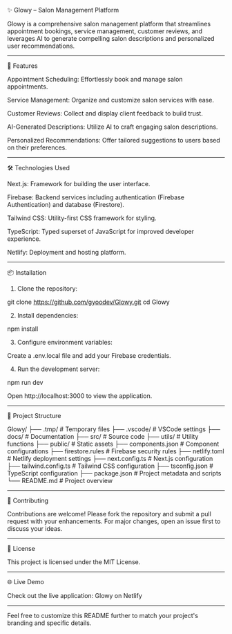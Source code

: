 ✨ Glowy – Salon Management Platform

Glowy is a comprehensive salon management platform that streamlines appointment bookings, service management, customer reviews, and leverages AI to generate compelling salon descriptions and personalized user recommendations. 


---

🚀 Features

Appointment Scheduling: Effortlessly book and manage salon appointments.

Service Management: Organize and customize salon services with ease.

Customer Reviews: Collect and display client feedback to build trust.

AI-Generated Descriptions: Utilize AI to craft engaging salon descriptions.

Personalized Recommendations: Offer tailored suggestions to users based on their preferences. 



---

🛠️ Technologies Used

Next.js: Framework for building the user interface.

Firebase: Backend services including authentication (Firebase Authentication) and database (Firestore).

Tailwind CSS: Utility-first CSS framework for styling.

TypeScript: Typed superset of JavaScript for improved developer experience.

Netlify: Deployment and hosting platform. 



---

📦 Installation

1. Clone the repository:

git clone https://github.com/gyoodev/Glowy.git
cd Glowy





2. Install dependencies:

npm install





3. Configure environment variables:

Create a .env.local file and add your Firebase credentials.


4. Run the development server:

npm run dev





Open http://localhost:3000 to view the application.


---

📁 Project Structure

Glowy/
├── .tmp/                 # Temporary files
├── .vscode/              # VSCode settings
├── docs/                 # Documentation
├── src/                  # Source code
├── utils/                # Utility functions
├── public/               # Static assets
├── components.json       # Component configurations
├── firestore.rules       # Firebase security rules
├── netlify.toml          # Netlify deployment settings
├── next.config.ts        # Next.js configuration
├── tailwind.config.ts    # Tailwind CSS configuration
├── tsconfig.json         # TypeScript configuration
├── package.json          # Project metadata and scripts
└── README.md             # Project overview




---

🤝 Contributing

Contributions are welcome! Please fork the repository and submit a pull request with your enhancements. For major changes, open an issue first to discuss your ideas. 


---

📄 License

This project is licensed under the MIT License. 


---

🌐 Live Demo

Check out the live application: Glowy on Netlify 


---

Feel free to customize this README further to match your project's branding and specific details.
